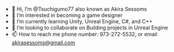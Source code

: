 - 👋 Hi, I’m @Tsuchigumo77 also known as Akira Sessoms
- 👀 I’m interested in becoming a game designer
- 🌱 I’m currently learning Unity, Unreal Engine, C#, and C++
- 💞️ I’m looking to collaborate on Building projects in Unreal Engine
- 📫 How to reach me phone number: 973-272-5532, or email akirasessoms@gmail.com

<!---
Tsuchigumo77/Tsuchigumo77 is a ✨ special ✨ repository because its `README.md` (this file) appears on your GitHub profile.
You can click the Preview link to take a look at your changes.
--->
